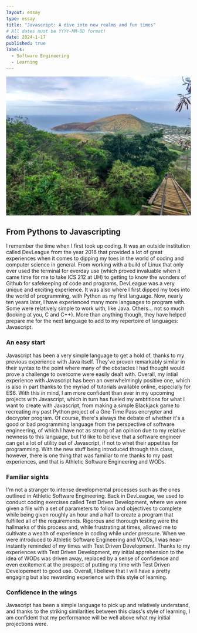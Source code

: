 ```yaml
---
layout: essay
type: essay
title: "Javascript: A dive into new realms and fun times"
# All dates must be YYYY-MM-DD format!
date: 2024-1-17
published: true
labels:
  - Software Engineering
  - Learning
---
```

![image](https://github.com/TristanYousufLeo/TristanYousufLeo.github.io/blob/main/img/javascript/kokoheadclimb.jpg)
## From Pythons to Javascripting

I remember the time when I first took up coding. It was an outside institution called DevLeague from the year 2016 that provided a lot of great experiences when it comes to dipping my toes in the world of coding and computer science in general. From working with a build of Linux that only ever used the terminal for everday use (which proved invaluable when it came time for me to take ICS 212 at UH) to getting to know the wonders of Github for safekeeping of code and programs, DevLeague was a very unique and exciting experience. It was also where I first dipped my toes into the world of programming, with Python as my first language. Now, nearly ten years later, I have experienced many more languages to program with. Some were relatively simple to work with, like Java. Others... not so much (looking at you, C and C++). More than anything though, they have helped prepare me for the next language to add to my repertoire of languages: Javascript.

### An easy start

Javascript has been a very simple language to get a hold of, thanks to my previous experience with Java itself. They've proven remarkably similar in their syntax to the point where many of the obstacles I had thought would prove a challenge to overcome were easily dealt with. Overall, my intial experience with Javascript has been an overwhelmingly positive one, which is also in part thanks to the myriad of tutorials available online, especially for ES6. With this in mind, I am more confident than ever in my upcoming projects with Javascript, which in turn has fueled my ambtitions for what I want to create with Javascript, from making a simple Blackjack game to recreating my past Python project of a One Time Pass encrypter and decrypter program. Of course, there's always the debate of whether it's a good or bad programming language from the perspective of software engineering, of which I have not as strong of an opinion due to my relative newness to this language, but I'd like to believe that a software engineer can get a lot of utility out of Javascript, if not to whet their appetites for programming. With the new stuff being introduced through this class, however, there is one thing that was familiar to me thanks to my past experiences, and that is Athletic Software Engineering and WODs.

### Familiar sights

I'm not a stranger to intense developmental processes such as the ones outlined in Athletic Software Engineering. Back in DevLeague, we used to conduct coding exercises called Test Driven Development, where we were given a file with a set of parameters to follow and objectives to complete while being given roughly an hour and a half to create a program that fulfilled all of the requirements. Rigorous and thorough testing were the hallmarks of this process and, while frustrating at times, allowed me to cultivate a wealth of experience in coding while under pressure. When we were introduced to Athletic Software Engineering and WODs, I was near-instantly reminded of my times with Test Driven Development. Thanks to my experiences with Test Driven Development, my initial apprehension to the idea of WODs was driven away, replaced by a sense of confidence and even excitement at the prospect of putting my time with Test Driven Developement to good use. Overall, I believe that I will have a pretty engaging but also rewarding experience with this style of learning.

### Confidence in the wings

Javascript has been a simple language to pick up and relatively understand, and thanks to the striking similarities between this class's style of learning, I am confident that my performance will be well above what my initial projections were.
